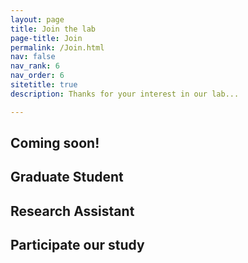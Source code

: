 ```yaml
---
layout: page
title: Join the lab
page-title: Join
permalink: /Join.html
nav: false
nav_rank: 6
nav_order: 6
sitetitle: true
description: Thanks for your interest in our lab...

---
```

## Coming soon!

## Graduate Student

## Research Assistant

## Participate our study
